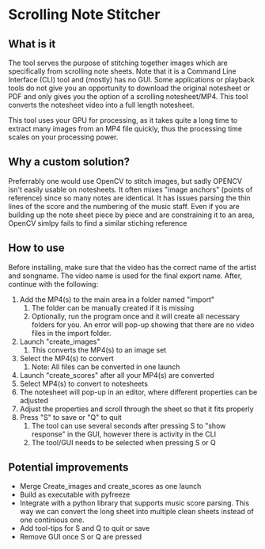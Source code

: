# Scrolling Note Stitcher
## What is it
The tool serves the purpose of stitching together images which are specifically from scrolling note sheets. Note that it is a Command Line Interface (CLI) tool and (mostly) has no GUI. Some applications or playback tools do not give you an opportunity to download the original notesheet or PDF and only gives you the option of a scrolling notesheet/MP4. This tool converts the notesheet video into a full length notesheet.

This tool uses your GPU for processing, as it takes quite a long time to extract many images from an MP4 file quickly, thus the processing time scales on your processing power.

## Why a custom solution?
Preferrably one would use OpenCV to stitch images, but sadly OPENCV isn't easily usable on notesheets. It often mixes "image anchors" (points of reference) since so many notes are identical. It has issues parsing the thin lines of the score and the numbering of the music staff. Even if you are building up the note sheet piece by piece and are constraining it to an area, OpenCV simlpy fails to find a similar stiching reference

## How to use
Before installing, make sure that the video has the correct name of the artist and songname. The video name is used for the final export name. After, continue with the following:

1. Add the MP4(s) to the main area in a folder named "import"
    1. The folder can be manually created if it is missing
    1. Optionally, run the program once and it will create all necessary folders for you. An error will pop-up showing that there are no video files in the import folder.
1. Launch "create_images"
    1. This converts the MP4(s) to an image set
1. Select the MP4(s) to convert
    1. Note: All files can be converted in one launch
1. Launch "create_scores" after all your MP4(s) are converted
1. Select MP4(s) to convert to notesheets
1. The notesheet will pop-up in an editor, where different properties can be adjusted
1. Adjust the properties and scroll through the sheet so that it fits properly
1. Press "S" to save or "Q" to quit
    1. The tool can use several seconds after pressing S to "show response" in the GUI, however there is activity in the CLI
    1. The tool/GUI needs to be selected when pressing S or Q

## Potential improvements
- Merge Create_images and create_scores as one launch
- Build as executable with pyfreeze
- Integrate with a python library that supports music score parsing. This way we can convert the long sheet into multiple clean sheets instead of one continious one.
- Add tool-tips for S and Q to quit or save
- Remove GUI once S or Q are pressed

